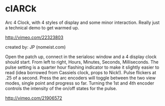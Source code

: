 # clARCk 

Arc 4 Clock, with 4 styles of display and some minor interaction.  Really just a technical demo to get warmed up. 

http://vimeo.com/22323803

created by: JP (nomeist.com)

Open the patch up, connect in the serialosc window and a 4 display clock should start. From left to right, Hours, Minutes, Seconds, Milliseconds.  The pulse setting is a quarter hour flashing indicator to make it slightly easier to read (idea borrowed from Cassiels clock, props to Nick!). Pulse flickers at .25 of a second. Press the arc encoders will toggle between the two view modes, single point and progress so far. Turning the 1st and 4th encoder controls the intensity of the on/off states for the pulse.

http://vimeo.com/21906572